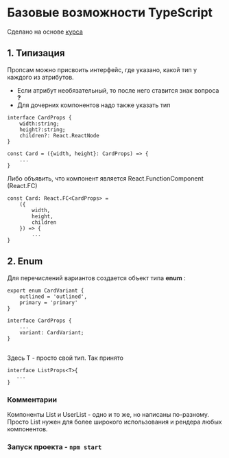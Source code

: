 # Базовые возможности TypeScript
Сделано на основе [курса](https://www.youtube.com/watch?v=92qcfeWxtnY&t=118s)
## 1. Типизация
Пропсам можно присвоить интерфейс, где указано, какой тип у каждого из атрибутов.

- Если атрибут необязательный, то после него ставится знак вопроса  **?**
- Для дочерних компонентов надо также указать тип

```
interface CardProps {
    width:string;
    height?:string;
    children?: React.ReactNode
} 
```
```
const Card = ({width, height}: CardProps) => { 
    ...
}
```

Либо объявить, что компонент является React.FunctionComponent (React.FC)

```
const Card: React.FC<CardProps> = 
    ({
        width, 
        height, 
        children
    }) => {
        ...
}  
```
## 2. Enum

Для перечислений вариантов создается объект типа **enum** :
```
export enum CardVariant {
    outlined = 'outlined',
    primary = 'primary'
}

interface CardProps {
    ...
    variant: CardVariant;
} 
```

## <T>

Здесь Т - просто свой тип. Так принято
```
interface ListProps<T>{
   ... 
}
```

### Комментарии
Компоненты List и UserList - одно и то же, но написаны по-разному. Просто List нужен для более широкого использования и рендера любых компонентов.
### Запуск проекта - `npm start`
